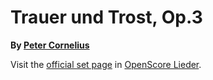 
# Trauer und Trost, Op.3

__By [Peter Cornelius](..)__

Visit the [official set page] in [OpenScore Lieder].

[official set page]: https://musescore.com/openscore-lieder-corpus/sets/5043619
[OpenScore Lieder]: https://musescore.com/openscore-lieder-corpus
